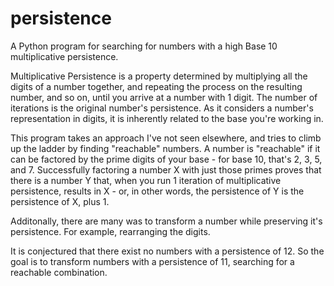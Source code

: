 persistence
===========

A Python program for searching for numbers with a high Base 10 multiplicative persistence.

Multiplicative Persistence is a property determined by multiplying all the digits of a
number together, and repeating the process on the resulting number, and so on, until
you arrive at a number with 1 digit. The number of iterations is the original number's
persistence. As it considers a number's representation in digits, it is inherently
related to the base you're working in.

This program takes an approach I've not seen elsewhere, and tries to climb up the ladder
by finding "reachable" numbers. A number is "reachable" if it can be factored by the
prime digits of your base - for base 10, that's 2, 3, 5, and 7. Successfully factoring
a number X with just those primes proves that there is a number Y that, when you run
1 iteration of multiplicative persistence, results in X - or, in other words, the
persistence of Y is the persistence of X, plus 1.

Additonally, there are many was to transform a number while preserving it's persistence.
For example, rearranging the digits.

It is conjectured that there exist no numbers with a persistence of 12. So the goal is
to transform numbers with a persistence of 11, searching for a reachable combination.
